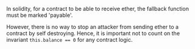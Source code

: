 In solidity, for a contract to be able to receive ether, the fallback function must be marked 'payable'.

However, there is no way to stop an attacker from sending ether to a contract by self destroying. Hence, it is important not to count on the invariant `this.balance == 0` for any contract logic.
